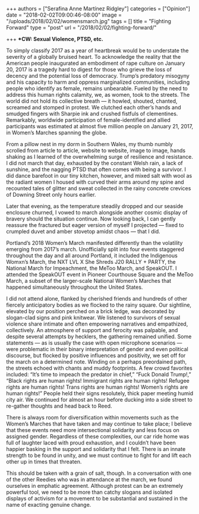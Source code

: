 +++
authors = ["Serafina Anne Martínez Ridgley"]
categories = ["Opinion"]
date = "2018-02-02T09:00:46-08:00"
image = "/uploads/2018/02/02/womensmarch.jpg"
tags = []
title = "Fighting Forward"
type = "post"
url = "/2018/02/02/fighting-forward/"

+++
**\*CW: Sexual Violence, PTSD, etc.** 

To simply classify 2017 as a year of heartbreak would be to understate the severity of a globally bruised heart. To acknowledge the reality that the American people inaugurated an embodiment of rape culture on January 20, 2017 is a tragedy hard to digest for those who grieve the loss of decency and the potential loss of democracy. Trump’s predatory misogyny and his capacity to harm and oppress marginalized communities, including people who identify as female, remains unbearable. Fueled by the need to address this human rights calamity, we, as women, took to the streets. The world did not hold its collective breath — it howled, shouted, chanted, screamed and stomped in protest. We clutched each other’s hands and smudged fingers with Sharpie ink and crushed fistfuls of clementines. Remarkably, worldwide participation of female-identified and allied participants was estimated at almost five million people on January 21, 2017, in Women’s Marches spanning the globe.

From a pillow nest in my dorm in Southern Wales, my thumb numbly scrolled from article to article, website to website, image to image, hands shaking as I learned of the overwhelming surge of resilience and resistance. I did not march that day, exhausted by the constant Welsh rain, a lack of sunshine, and the nagging PTSD that often comes with being a survivor. I did dance barefoot in our tiny kitchen, however, and mixed salt with wool as the radiant women I housed with curved their arms around my spine and recounted tales of glitter and sweat collected in the rainy concrete crevices of Downing Street only hours earlier.

Later that evening, as the temperature steadily dropped and our seaside enclosure churned, I vowed to march alongside another cosmic display of bravery should the situation continue. Now looking back, I can gently reassure the fractured but eager version of myself I projected — fixed to crumpled duvet and amber stovetop amidst chaos — that I did.

Portland’s 2018 Women’s March manifested differently than the volatility emerging from 2017’s march. Unofficially split into four events staggered throughout the day and all around Portland, it included the Indigenous Womxn’s March, the NXT LVL X She Shreds J20 RALLY + PARTY, the National March for Impeachment, the MeToo March, and SpeakOUT. I attended the SpeakOUT event in Pioneer Courthouse Square and the MeToo March, a subset of the larger-scale National Women’s Marches that happened simultaneously throughout the United States.

I did not attend alone, flanked by cherished friends and hundreds of other fiercely anticipatory bodies as we flocked to the rainy square. Our sightline, elevated by our position perched on a brick ledge, was decorated by slogan-clad signs and pink knitwear. We listened to survivors of sexual violence share intimate and often empowering narratives and empathized, collectively. An atmosphere of support and ferocity was palpable, and despite several attempts by hecklers, the gathering remained unified. Some statements — as is usually the case with open microphone scenarios — were problematic in their binary interpretation of gender and even political discourse, but flocked by positive influences and positivity, we set off for the march on a determined note. Winding on a perhaps preordained path, the streets echoed with chants and muddy footprints. A few crowd favorites included: “It’s time to impeach the predator in chief,” “Fuck Donald Trump!,” “Black rights are human rights! Immigrant rights are human rights! Refugee rights are human rights! Trans rights are human rights! Women’s rights are human rights!” People held their signs resolutely, thick paper meeting humid city air. We continued for almost an hour before ducking into a side street to re-gather thoughts and head back to Reed.

There is always room for diversification within movements such as the Women’s Marches that have taken and may continue to take place; I believe that these events need more intersectional solidarity and less focus on assigned gender. Regardless of these complexities, our car ride home was full of laughter laced with proud exhaustion, and I couldn’t have been happier basking in the support and solidarity that I felt. There is an innate strength to be found in unity, and we must continue to fight for and lift each other up in times that threaten.

This should be taken with a grain of salt, though. In a conversation with one of the other Reedies who was in attendance at the march, we found ourselves in emphatic agreement. Although protest can be an extremely powerful tool, we need to be more than catchy slogans and isolated displays of activism for a movement to be substantial and sustained in the name of exacting genuine change.  

 